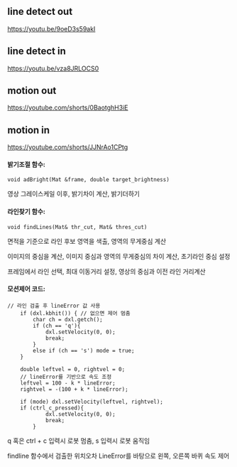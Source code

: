 ## line detect out

https://youtu.be/9oeD3s59akI

## line detect in

https://youtu.be/vza8JRLOCS0

## motion out

https://youtube.com/shorts/0BaotghH3iE

## motion in

https://youtube.com/shorts/JJNrAo1CPtg

#### 밝기조절 함수:

    void adBright(Mat &frame, double target_brightness)

영상 그레이스케일 이후, 밝기차이 계산, 밝기더하기

#### 라인찾기 함수:

    void findLines(Mat& thr_cut, Mat& thres_cut)

면적을 기준으로 라인 후보 영역을 색출, 영역의 무게중심 계산

이미지의 중심을 계산, 이미지 중심과 영역의 무게중심의 차이 계산, 초기라인 중심 설정

프레임에서 라인 선택, 최대 이동거리 설정, 영상의 중심과 이전 라인 거리계산 

#### 모션제어 코드:

    // 라인 검출 후 lineError 값 사용
        if (dxl.kbhit()) { // 없으면 제어 멈춤
            char ch = dxl.getch();
            if (ch == 'q'){
                dxl.setVelocity(0, 0);
                break;
            } 
            else if (ch == 's') mode = true;
        }

        double leftvel = 0, rightvel = 0;
        // lineError를 기반으로 속도 조정
        leftvel = 100 - k * lineError;
        rightvel = -(100 + k * lineError);

        if (mode) dxl.setVelocity(leftvel, rightvel);
        if (ctrl_c_pressed){
                dxl.setVelocity(0, 0);
                break;
            }
q 혹은 ctrl + c 입력시 로봇 멈춤, s 입력시 로봇 움직임

findline 함수에서 검출한 위치오차 LineError를 바탕으로 왼쪽, 오른쪽 바퀴 속도 제어
